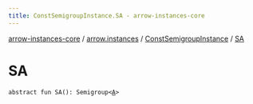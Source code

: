 ```yaml
---
title: ConstSemigroupInstance.SA - arrow-instances-core
---
```


[arrow-instances-core](../../index.html) / [arrow.instances](../index.html) / [ConstSemigroupInstance](index.html) / [SA](./-s-a.html)

# SA

`abstract fun SA(): Semigroup<`[`A`](index.html#A)`>`